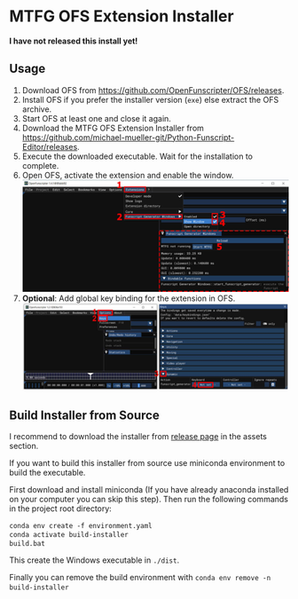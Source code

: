 # MTFG OFS Extension Installer

**I have not released this install yet!**

## Usage

1. Download OFS from https://github.com/OpenFunscripter/OFS/releases.
2. Install OFS if you prefer the installer version (`exe`) else extract the OFS archive.
3. Start OFS at least one and close it again.
4. Download the MTFG OFS Extension Installer from https://github.com/michael-mueller-git/Python-Funscript-Editor/releases.
5. Execute the downloaded executable. Wait for the installation to complete.
6. Open OFS, activate the extension and enable the window.
   <br> ![Activate Extension](./docs/ofs_extension_02.jpg)
7. **Optional**: Add global key binding for the extension in OFS.
   <br> ![Assign an Shortcut](./docs/ofs_extension_03.jpg)

## Build Installer from Source

I recommend to download the installer from [release page](https://github.com/michael-mueller-git/Python-Funscript-Editor/releases) in the assets section.

If you want to build this installer from source use miniconda environment to build the executable.

First download and install miniconda (If you have already anaconda installed on your computer you can skip this step). Then run the following commands in the project root directory:

```
conda env create -f environment.yaml
conda activate build-installer
build.bat
```

This create the Windows executable in `./dist`.

Finally you can remove the build environment with `conda env remove -n build-installer`
